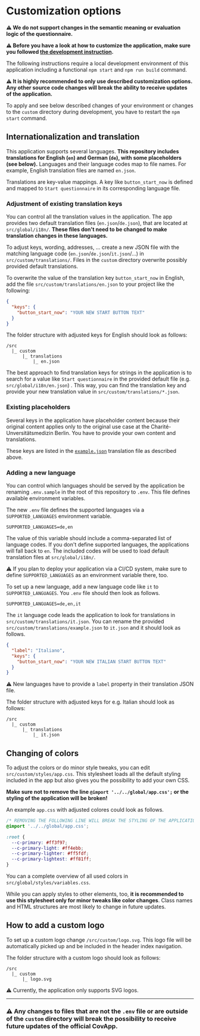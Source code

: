# Customization options

**⚠️ We do not support changes in the semantic meaning or evaluation logic of the questionnaire.**

**⚠️ Before you have a look at how to customize the application, make sure you followed [the development instruction](./DEVELOPMENT.md).**

The following instructions require a local development environment of this application including a functional `npm start` and `npm run build` command.

**⚠️ It is highly recommended to only use described customization options. Any other source code changes will break the ability to receive updates of the application.**

To apply and see below described changes of your environment or changes to the `custom` directory during development, you have to restart the `npm start` command.

## Internationalization and translation

This application supports several languages. **This repository includes translations for English (`en`) and German (`de`), with some placeholders (see below).** Languages and their language codes map to file names. For example, English translation files are named `en.json`.

Translations are key-value mappings. A key like `button_start_now` is defined and mapped to `Start questionnaire` in its corresponding language file.

### Adjustment of existing translation keys

You can control all the translation values in the application. The app provides two default translation files (`en.json`/`de.json`), that are located at `src/global/i18n/`. **These files don't need to be changed to make translation changes in these languages.**

To adjust keys, wording, addresses, ... create a new JSON file with the matching language code (`en.json`/`de.json`/`it.json`/...) in `src/custom/translations/`. Files in the `custom` directory overwrite possibly provided default translations.

To overwrite the value of the translation key `button_start_now` in English, add the file `src/custom/translations/en.json` to your project like the following:

```json
{
  "keys": {
    "button_start_now": "YOUR NEW START BUTTON TEXT"
  }
}
```

The folder structure with adjusted keys for English should look as follows:

```
/src
  |_ custom
      |_ translations
          |_ en.json
```

The best approach to find translation keys for strings in the application is to search for a value like `Start questionnaire` in the provided default file (e.g. `src/global/i18n/en.json`) . This way, you can find the translation key and provide your new translation value in `src/custom/translations/*.json`.

### Existing placeholders

Several keys in the application have placeholder content because their original content applies only to the original use case at the Charité-Unversitätsmedizin Berlin. You have to provide your own content and translations.

These keys are listed in the [`example.json`](../src/custom/translations/example.json) translation file as described above.

### Adding a new language

You can control which languages should be served by the application be renaming `.env.sample` in the root of this repository to `.env`. This file defines available environment variables.

The new `.env` file defines the supported languages via a `SUPPORTED_LANGUAGES` environment variable.

```
SUPPORTED_LANGUAGES=de,en
```

The value of this variable should include a comma-separated list of language codes. If you don't define supported languages, the applications will fall back to `en`. The included codes will be used to load default translation files at `src/global/i18n/`.

⚠️ If you plan to deploy your application via a CI/CD system, make sure to define `SUPPORTED_LANGUAGES` as an environment variable there, too.

To set up a new language, add a new language code like `it` to `SUPPORTED_LANGUAGES`. You `.env` file should then look as follows.

```
SUPPORTED_LANGUAGES=de,en,it
```

The `it` language code leads the application to look for translations in `src/custom/translations/it.json`. You can rename the provided `src/custom/translations/example.json` to `it.json` and it should look as follows.

```json
{
  "label": "Italiano",
  "keys": {
    "button_start_now": "YOUR NEW ITALIAN START BUTTON TEXT"
  }
}
```

⚠️ New languages have to provide a `label` property in their translation JSON file.

The folder structure with adjusted keys for e.g. Italian should look as follows:

```
/src
  |_ custom
      |_ translations
          |_ it.json
```

## Changing of colors

To adjust the colors or do minor style tweaks, you can edit `src/custom/styles/app.css`. This stylesheet loads all the default styling included in the app but also gives you the possibility to add your own CSS.

**Make sure not to remove the line `@import '../../global/app.css';` or the styling of the application will be broken!**

An example `app.css` with adjusted colores could look as follows.

```css
/* REMOVING THE FOLLOWING LINE WILL BREAK THE STYLING OF THE APPLICATION */
@import '../../global/app.css';

:root {
  --c-primary: #ff3f97;
  --c-primary-light: #ff4ebb;
  --c-primary-lighter: #ff5fdf;
  --c-primary-lightest: #ff81ff;
}
```

You can a complete overview of all used colors in `src/global/styles/variables.css`.

While you can apply styles to other elements, too, **it is recommended to use this stylesheet only for minor tweaks like color changes**. Class names and HTML structures are most likely to change in future updates.

## How to add a custom logo

To set up a custom logo change `/src/custom/logo.svg`. This logo file will be automatically picked up and be included in the header index navigation.

The folder structure with a custom logo should look as follows:

```
/src
  |_ custom
      |_ logo.svg
```

⚠️ Currently, the application only supports SVG logos.

---

### ⚠️ Any changes to files that are not the `.env` file or are outside of the `custom` directory will break the possibility to receive future updates of the official CovApp.
